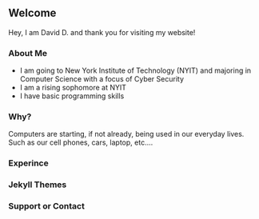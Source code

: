 ## Welcome 

Hey, I am David D. and thank you for visiting my website!

### About Me
* I am going to New York Institute of Technology (NYIT) and majoring
 in Computer Science with a focus of Cyber Security <br>
* I am a rising sophomore at NYIT <br>
* I have basic programming skills <br>




### Why?
Computers are starting, if not already, being used in our everyday lives.
Such as our cell phones, cars, laptop, etc.... 


### Experince





### Jekyll Themes



### Support or Contact


